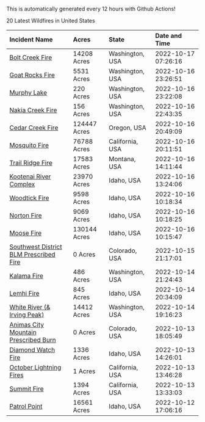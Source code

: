This is automatically generated every 12 hours with Github Actions!

20 Latest Wildfires in United States

 | Incident Name | Acres | State | Date and Time |
|:---|:---|:---|:---|
| [Bolt Creek Fire](https://inciweb.nwcg.gov/incident/8417/) | 14208 Acres | Washington, USA | 2022-10-17 07:26:16 |
| [Goat Rocks Fire](https://inciweb.nwcg.gov/incident/8415/) | 5531 Acres | Washington, USA | 2022-10-16 23:26:51 |
| [Murphy Lake](https://inciweb.nwcg.gov/incident/8445/) | 220 Acres | Washington, USA | 2022-10-16 23:22:08 |
| [Nakia Creek Fire](https://inciweb.nwcg.gov/incident/8443/) | 156 Acres | Washington, USA | 2022-10-16 22:43:35 |
| [Cedar Creek Fire](https://inciweb.nwcg.gov/incident/8307/) | 124447 Acres | Oregon, USA | 2022-10-16 20:49:09 |
| [Mosquito Fire](https://inciweb.nwcg.gov/incident/8398/) | 76788 Acres | California, USA | 2022-10-16 20:11:51 |
| [Trail Ridge Fire](https://inciweb.nwcg.gov/incident/8365/) | 17583 Acres | Montana, USA | 2022-10-16 14:11:44 |
| [Kootenai River Complex ](https://inciweb.nwcg.gov/incident/8378/) | 23970 Acres | Idaho, USA | 2022-10-16 13:24:06 |
| [Woodtick Fire](https://inciweb.nwcg.gov/incident/8253/) | 9598 Acres | Idaho, USA | 2022-10-16 10:18:34 |
| [Norton Fire](https://inciweb.nwcg.gov/incident/8308/) | 9069 Acres | Idaho, USA | 2022-10-16 10:18:25 |
| [Moose Fire](https://inciweb.nwcg.gov/incident/8249/) | 130144 Acres | Idaho, USA | 2022-10-16 10:15:47 |
| [Southwest District BLM Prescribed Fire ](https://inciweb.nwcg.gov/incident/7852/) | 0 Acres | Colorado, USA | 2022-10-15 21:17:01 |
| [Kalama Fire](https://inciweb.nwcg.gov/incident/8420/) | 486 Acres | Washington, USA | 2022-10-14 21:24:43 |
| [Lemhi Fire](https://inciweb.nwcg.gov/incident/8446/) | 845 Acres | Idaho, USA | 2022-10-14 20:34:09 |
| [White River (& Irving Peak)](https://inciweb.nwcg.gov/incident/8329/) | 14412 Acres | Washington, USA | 2022-10-14 19:16:23 |
| [Animas City Mountain Prescribed Burn](https://inciweb.nwcg.gov/incident/7688/) | 0 Acres | Colorado, USA | 2022-10-13 18:05:49 |
| [Diamond Watch Fire](https://inciweb.nwcg.gov/incident/8264/) | 1336 Acres | Idaho, USA | 2022-10-13 14:26:01 |
| [October Lightning Fires](https://inciweb.nwcg.gov/incident/8442/) | 1 Acres | California, USA | 2022-10-13 13:46:28 |
| [Summit Fire](https://inciweb.nwcg.gov/incident/8408/) | 1394 Acres | California, USA | 2022-10-13 13:33:03 |
| [Patrol Point](https://inciweb.nwcg.gov/incident/8357/) | 16561 Acres | Idaho, USA | 2022-10-12 17:06:16 |
